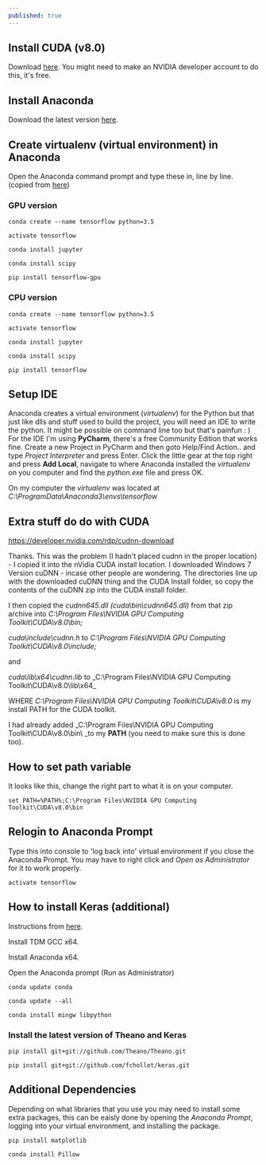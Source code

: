 ```yaml
---
published: true
---
```

## Install CUDA (v8.0)

Download [here](https://developer.nvidia.com/cuda-downloads). You might need to make an NVIDIA developer account to do this, it's free. 

## Install Anaconda

Download the latest version [here](https://www.continuum.io/downloads).

## Create virtualenv (virtual environment) in Anaconda

Open the Anaconda command prompt and type these in, line by line. (copied from [here](http://www.heatonresearch.com/2017/01/01/tensorflow-windows-gpu.html))

### GPU version

`conda create --name tensorflow python=3.5`

`activate tensorflow`

`conda install jupyter`

`conda install scipy`

`pip install tensorflow-gpu`

### CPU version

`conda create --name tensorflow python=3.5`

`activate tensorflow`

`conda install jupyter`

`conda install scipy`

`pip install tensorflow`

## Setup IDE

Anaconda creates a virtual environment (_virtualenv_) for the Python but that just like dlls and stuff used to build the project, you will need an IDE to write the python. It might be possible on command line too but that's painfun : ) For the IDE I'm using **PyCharm**, there's a free Community Edition that works fine. Create a new Project in PyCharm and then goto Help/Find Action.. and type _Project Interpreter_ and press Enter. Click the little gear at the top right and press **Add Local**, navigate to where Anaconda installed the _virtualenv_ on you computer and find the _python.exe_ file and press OK. 

On my computer the _virtualenv_ was located at _C:\ProgramData\Anaconda3\envs\tensorflow_

## Extra stuff do do with CUDA

https://developer.nvidia.com/rdp/cudnn-download

Thanks. This was the problem (I hadn't placed cudnn in the proper location) - I copied it into the nVidia CUDA install location. I downloaded Windows 7 Version cuDNN - incase other people are wondering.
The directories line up with the downloaded cuDNN thing and the CUDA Install folder, so copy the contents of the cuDNN zip into the CUDA install folder.

I then copied the _cudnn645.dll (cuda\bin\cudnn645.dll)_ from that zip archive into _C:\Program Files\NVIDIA GPU Computing Toolkit\CUDA\v8.0\bin\;_

_cuda\include\cudnn.h_ to _C:\Program Files\NVIDIA GPU Computing Toolkit\CUDA\v8.0\include\;_

and

_cuda\lib\x64\cudnn.lib_ to _C:\Program Files\NVIDIA GPU Computing Toolkit\CUDA\v8.0\lib\x64\_

WHERE _C:\Program Files\NVIDIA GPU Computing Toolkit\CUDA\v8.0_ is my install PATH for the CUDA toolkit.

I had already added _C:\Program Files\NVIDIA GPU Computing Toolkit\CUDA\v8.0\bin\ _to my **PATH** (you need to make sure this is done too).

## How to set path variable

It looks like this, change the right part to what it is on your computer.

`set PATH=%PATH%;C:\Program Files\NVIDIA GPU Computing Toolkit\CUDA\v8.0\bin`

## Relogin to Anaconda Prompt

Type this into console to 'log back into' virtual environment if you close the Anaconda Prompt. You may have to right click and _Open as Administrator_ for it to work properly.

`activate tensorflow`

## How to install Keras (additional)

Instructions from [here](http://stackoverflow.com/questions/34097988/how-do-i-install-keras-and-theano-in-anaconda-python-2-7-on-windows).

Install TDM GCC x64.

Install Anaconda x64.

Open the Anaconda prompt (Run as Administrator)

`conda update conda`

`conda update --all`

`conda install mingw libpython`

### Install the latest version of Theano and Keras

`pip install git+git://github.com/Theano/Theano.git`

`pip install git+git://github.com/fchollet/keras.git`

## Additional Dependencies

Depending on what libraries that you use you may need to install some extra packages, this can be eaisly done by opening the _Anaconda Prompt_, logging into your virtual environment, and installing the package.

`pip install matplotlib`

`conda install Pillow`

